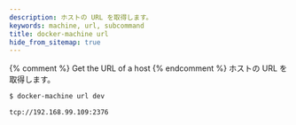 ```yaml
---
description: ホストの URL を取得します。
keywords: machine, url, subcommand
title: docker-machine url
hide_from_sitemap: true
---
```


{% comment %}
Get the URL of a host
{% endcomment %}
ホストの URL を取得します。

```bash
$ docker-machine url dev

tcp://192.168.99.109:2376
```
